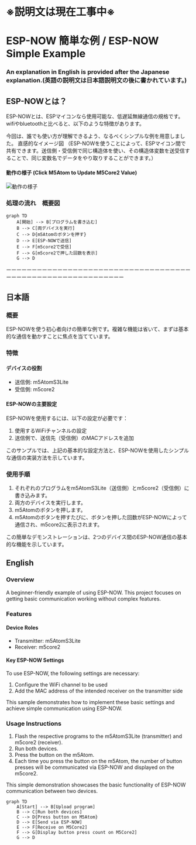 
# ※説明文は現在工事中※

# ESP-NOW 簡単な例 / ESP-NOW Simple Example
### An explanation in English is provided after the Japanese explanation.(英語の説明文は日本語説明文の後に書かれています。)

## ESP-NOWとは？
ESP-NOWとは、ESPマイコンなら使用可能な、低遅延無線通信の規格です。wifiやbluetoothと比べると、以下のような特徴があります。

今回は、誰でも使い方が理解できるよう、なるべくシンプルな例を用意しました。
直感的なイメージ図
（ESP-NOWを使うことによって、ESPマイコン間で共有できます。送信側・受信側で同じ構造体を使い、その構造体変数を送受信することで、同じ変数名でデータをやり取りすることができます。）

#### 動作の様子 (Click M5Atom to Update M5Core2 Value)
![動作の様子](images/demo.gif)

### 処理の流れ　概要図
```mermaid
graph TD
    A[開始] --> B[プログラムを書き込む]
    B --> C[両デバイスを実行]
    C --> D{m5Atomのボタンを押す}
    D --> E[ESP-NOWで送信]
    E --> F[m5core2で受信]
    F --> G[m5core2で押した回数を表示]
    G --> D

```
ーーーーーーーーーーーーーーーーーーーーーーーーーーーーーーーーーーーーーーーーーーーーーーーーーーーーーーーーーーー

## 日本語

### 概要
ESP-NOWを使う初心者向けの簡単な例です。複雑な機能は省いて、まずは基本的な通信を動かすことに焦点を当てています。

### 特徴
#### デバイスの役割
- 送信側: m5AtomS3Lite
- 受信側: m5core2

#### ESP-NOWの主要設定
ESP-NOWを使用するには、以下の設定が必要です：
1. 使用するWiFiチャンネルの設定
2. 送信側で、送信先（受信側）のMACアドレスを追加

このサンプルでは、上記の基本的な設定方法と、ESP-NOWを使用したシンプルな通信の実装方法を示しています。

### 使用手順
1. それぞれのプログラムをm5AtomS3Lite（送信側）とm5core2（受信側）に書き込みます。
2. 両方のデバイスを実行します。
3. m5Atomのボタンを押します。
4. m5Atomのボタンを押すたびに、ボタンを押した回数がESP-NOWによって通信され、m5core2に表示されます。

この簡単なデモンストレーションは、2つのデバイス間のESP-NOW通信の基本的な機能を示しています。



## English

### Overview
A beginner-friendly example of using ESP-NOW. This project focuses on getting basic communication working without complex features.

### Features
#### Device Roles
- Transmitter: m5AtomS3Lite
- Receiver: m5core2

#### Key ESP-NOW Settings
To use ESP-NOW, the following settings are necessary:
1. Configure the WiFi channel to be used
2. Add the MAC address of the intended receiver on the transmitter side

This sample demonstrates how to implement these basic settings and achieve simple communication using ESP-NOW.

### Usage Instructions
1. Flash the respective programs to the m5AtomS3Lite (transmitter) and m5core2 (receiver).
2. Run both devices.
3. Press the button on the m5Atom.
4. Each time you press the button on the m5Atom, the number of button presses will be communicated via ESP-NOW and displayed on the m5core2.

This simple demonstration showcases the basic functionality of ESP-NOW communication between two devices.

```mermaid
graph TD
    A[Start] --> B[Upload program]
    B --> C[Run both devices]
    C --> D{Press button on M5Atom}
    D --> E[Send via ESP-NOW]
    E --> F[Receive on M5Core2]
    F --> G[Display button press count on M5Core2]
    G --> D
```
